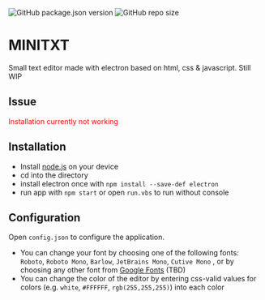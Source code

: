 ![GitHub package.json version](https://img.shields.io/github/package-json/v/n0j0games/minitxt?style=flat-square)
![GitHub repo size](https://img.shields.io/github/repo-size/n0j0games/minitxt?style=flat-square)

# MINITXT
Small text editor made with electron based on html, css & javascript. Still WIP

## Issue
<p style="color: #ff0000;">Installation currently not working</p>

## Installation

* Install [node.js](https://nodejs.org) on your device
* cd into the directory
* install electron once with `npm install --save-def electron`
* run app with `npm start` or open `run.vbs` to run without console

## Configuration
Open `config.json` to configure the application.

* You can change your font by choosing one of the following fonts: `Roboto`, `Roboto Mono`, `Barlow`, `JetBrains Mono`, `Cutive Mono` , or by choosing any other font from [Google Fonts](https://fonts.google.com) (TBD)
* You can change the color of the editor by entering css-valid values for colors (e.g. `white`, `#FFFFFF`, `rgb(255,255,255)`) into each color
